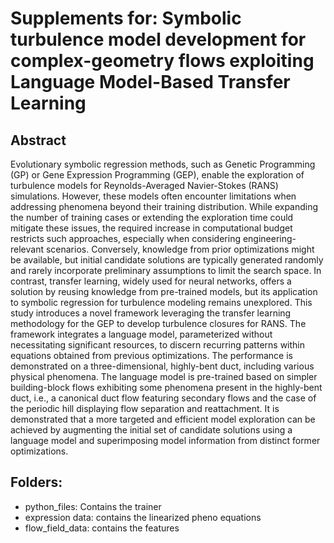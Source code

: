 
# Supplements for: Symbolic turbulence model development for complex-geometry flows exploiting Language Model-Based Transfer Learning

## Abstract
Evolutionary symbolic regression methods, such as Genetic Programming (GP) or Gene Expression Programming (GEP), enable the exploration of turbulence models for Reynolds-Averaged Navier-Stokes (RANS) simulations. However, these models often encounter limitations when addressing phenomena beyond their training distribution. While expanding the number of training cases or extending the exploration time could mitigate these issues, the required increase in computational budget restricts such approaches, especially when considering engineering-relevant scenarios. Conversely, knowledge from prior optimizations might be available, but initial candidate solutions are typically generated randomly and rarely incorporate preliminary assumptions to limit the search space. In contrast, transfer learning, widely used for neural networks, offers a solution by reusing knowledge from pre-trained models, but its application to symbolic regression for turbulence modeling remains unexplored. This study introduces a novel framework leveraging the transfer learning methodology for the GEP to develop turbulence closures for RANS. The framework integrates a language model, parameterized without necessitating significant resources, to discern recurring patterns within equations obtained from previous optimizations. The performance is demonstrated on a three-dimensional, highly-bent duct, including various physical phenomena. The language model is pre-trained based on simpler building-block flows exhibiting some phenomena present in the highly-bent duct, i.e., a canonical duct flow featuring secondary flows and the case of the periodic hill displaying flow separation and reattachment. It is demonstrated that a more targeted and efficient model exploration can be achieved by augmenting the initial set of candidate solutions using a language model and superimposing model information from distinct former optimizations.


## Folders:
- python_files: Contains the trainer
- expression data: contains the linearized pheno equations
- flow_field_data: contains the features